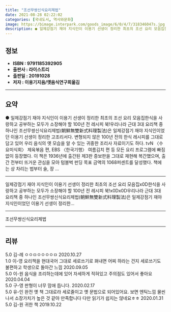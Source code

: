 ```yaml
---
title: "조선무쌍신식요리제법"
date: 2021-08-28 02:22:02
categories: [국내도서, 역사와문화]
image: https://bimage.interpark.com/goods_image/6/0/4/7/318346047s.jpg
description: ● 일제강점기 재야 지식인이 이용기 선생이 정리한 최초의 조선 요리 모음집한식을 사랑하고 공부하는 모두가 소장해야 할 100년 전 레시피 북!우리나라 근대 3대 요리책 중 하나인 조선무쌍신식요리제법(朝鮮無雙新式料理製法)은 일제강점기 재야 지식인이었던 이용기 선생이 정리한 고조리서다.
---
```


## **정보**

- **ISBN : 9791185392905**
- **출판사 : 라이스트리**
- **출판일 : 20191028**
- **저자 : 이용기지음/옛음식연구회옮김**

------



## **요약**

●  일제강점기 재야 지식인이 이용기 선생이 정리한 최초의 조선 요리 모음집한식을 사랑하고 공부하는 모두가 소장해야 할 100년 전 레시피 북!우리나라 근대 3대 요리책 중 하나인 조선무쌍신식요리제법(朝鮮無雙新式料理製法)은 일제강점기 재야 지식인이었던 이용기 선생이 정리한 고조리서다. 변형되지 않은 100년 전의 한식 레시피를 그대로 담고 있어 우리 음식의 옛 모습을 알 수 있는 귀중한 조리사 자료이기도 하다. tvN 〈수요미식회〉 제육볶음 편, EBS 〈한국기행〉 여름김치 편 등 모든 요리 프로그램에 빠짐없이 등장했다. 이 책은 1936년에 출간된 제3판 증보판을 그대로 재현해 복간했으며, 출간 전부터 뜨거운 관심을 모아 텀블벅 펀딩 목표 금액의 1068퍼센트를 달성했다. 책에는 상 차리는 법부터 술, 장 ...

------

일제강점기 재야 지식인이 이용기 선생이 정리한 최초의 조선 요리 모음집x0D한식을 사랑하고 공부하는 모두가 소장해야 할 100년 전 레시피 북!x0Dx0D우리나라 근대 3대 요리책 중 하나인 조선무쌍신식요리제법(朝鮮無雙新式料理製法)은 일제강점기 재야 지식인이었던 이용기 선생이 정리한... 

------


조선무쌍신식요리제법 

------


## **리뷰** 

5.0 김-례 ㅇㅇㅁㅇㅇㅇㅇㅁ 2020.10.27 <br/>1.0 이-영 요리책을 현대국어 그대로 세로쓰기로 펴내면 어찌 하라는 건지 세로쓰기도 불편하고 학생으로 돌아간 느낌  2020.09.05 <br/>5.0 이-원 음식을 조리하는데에 있어 자세하게 적혀있고 주의점도 있어서 좋아요 2020.04.04 <br/>5.0 구-영 판형이 너무 맘애 듭니다. 2020.02.17 <br/>5.0 유-인 완전 옛 책 그대로라 세로줄이고 옛 문법으로 되어있어요. 보면 엔틱느낌 물씬나서 소장가치가 높은 것 같아 만족합니다 다만 읽기가 쉽지는 않네요ㅎㅎ 2020.01.31 <br/>5.0 김-원 귀한 책 2019.10.22 <br/>